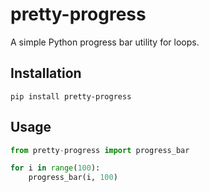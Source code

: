 # pretty-progress

A simple Python progress bar utility for loops.

## Installation

```
pip install pretty-progress
```

## Usage

```python
from pretty-progress import progress_bar

for i in range(100):
    progress_bar(i, 100)
```
